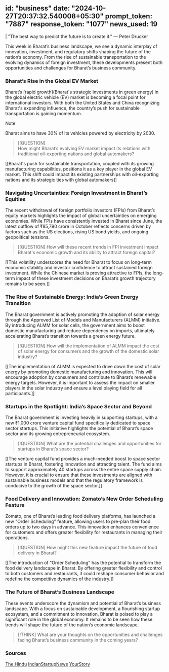 
id: "business"
date: "2024-10-27T20:37:32.540008+05:30"
prompt_token: "7887"
response_token: "1077"
news_used: 19
------
| "The best way to predict the future is to create it." — Peter Drucker

This week in Bharat’s business landscape, we see a dynamic interplay of innovation, investment, and regulatory shifts shaping the future of the nation’s economy. From the rise of sustainable transportation to the evolving dynamics of foreign investment, these developments present both opportunities and challenges for Bharat’s business community. 

### Bharat’s Rise in the Global EV Market

Bharat’s [rapid growth](Bharat's strategic investments in green energy) in the global electric vehicle (EV) market is becoming a focal point for international investors. With both the United States and China recognizing Bharat's expanding influence, the country’s push for sustainable transportation is gaining momentum.

> [!NOTE]  
> Bharat aims to have 30% of its vehicles powered by electricity by 2030.

> [!QUESTION]  
> How might Bharat’s evolving EV market impact its relations with traditional oil-exporting nations and global automakers?

[[Bharat's push for sustainable transportation, coupled with its growing manufacturing capabilities, positions it as a key player in the global EV market. This shift could impact its existing partnerships with oil-exporting nations and its strategic ties with global automakers]]

###  Navigating Uncertainties: Foreign Investment in Bharat’s Equities

The recent withdrawal of foreign portfolio investors (FPIs) from Bharat’s equity markets highlights the impact of global uncertainties on emerging economies. While FPIs have consistently invested in Bharat since June, the latest outflow of ₹85,790 crore in October reflects concerns driven by factors such as the US elections, rising US bond yields, and ongoing geopolitical tensions.

> [!QUESTION]
> How will these recent trends in FPI investment impact Bharat's economic growth and its ability to attract foreign capital?

[[This volatility underscores the need for Bharat to focus on long-term economic stability and investor confidence to attract sustained foreign investment. While the Chinese market is proving attractive to FPIs, the long-term impact of these investment decisions on Bharat’s growth trajectory remains to be seen.]]

###  The Rise of Sustainable Energy: India’s Green Energy Transition 

The Bharat government is actively promoting the adoption of solar energy through the Approved List of Models and Manufacturers (ALMM) initiative. By introducing ALMM for solar cells, the government aims to boost domestic manufacturing and reduce dependency on imports, ultimately accelerating Bharat’s transition towards a green energy future.

> [!QUESTION]
> How will the implementation of ALMM impact the cost of solar energy for consumers and the growth of the domestic solar industry?

[[The implementation of ALMM is expected to drive down the cost of solar energy by promoting domestic manufacturing and innovation. This will encourage adoption by consumers and contribute to Bharat’s renewable energy targets. However, it is important to assess the impact on smaller players in the solar industry and ensure a level playing field for all participants.]]

###  Startups in the Spotlight: India’s Space Sector and Beyond

The Bharat government is investing heavily in supporting startups, with a new ₹1,000 crore venture capital fund specifically dedicated to space sector startups. This initiative highlights the potential of Bharat’s space sector and its growing entrepreneurial ecosystem.

> [!QUESTION]
> What are the potential challenges and opportunities for startups in Bharat’s space sector?

[[The venture capital fund provides a much-needed boost to space sector startups in Bharat, fostering innovation and attracting talent. The fund aims to support approximately 40 startups across the entire space supply chain. However, it is crucial to ensure that these investments are aligned with sustainable business models and that the regulatory framework is conducive to the growth of the space sector.]]

###  Food Delivery and Innovation: Zomato’s New Order Scheduling Feature

Zomato, one of Bharat’s leading food delivery platforms, has launched a new "Order Scheduling" feature, allowing users to pre-plan their food orders up to two days in advance. This innovation enhances convenience for customers and offers greater flexibility for restaurants in managing their operations.

> [!QUESTION] 
> How might this new feature impact the future of food delivery in Bharat?

[[The introduction of "Order Scheduling" has the potential to transform the food delivery landscape in Bharat. By offering greater flexibility and control to both customers and restaurants, it could reshape consumer behavior and redefine the competitive dynamics of the industry.]]

###  The Future of Bharat’s Business Landscape

These events underscore the dynamism and potential of Bharat’s business landscape. With a focus on sustainable development, a flourishing startup ecosystem, and a commitment to innovation, Bharat is poised to play a significant role in the global economy. It remains to be seen how these trends will shape the future of the nation’s economic landscape.

> [!THINK] 
> What are your thoughts on the opportunities and challenges facing Bharat’s business community in the coming years?

###  Sources 

[The Hindu](https://www.thehindu.com/)
[IndianStartupNews](https://indianstartupnews.com/)
[YourStory](https://yourstory.com/)

